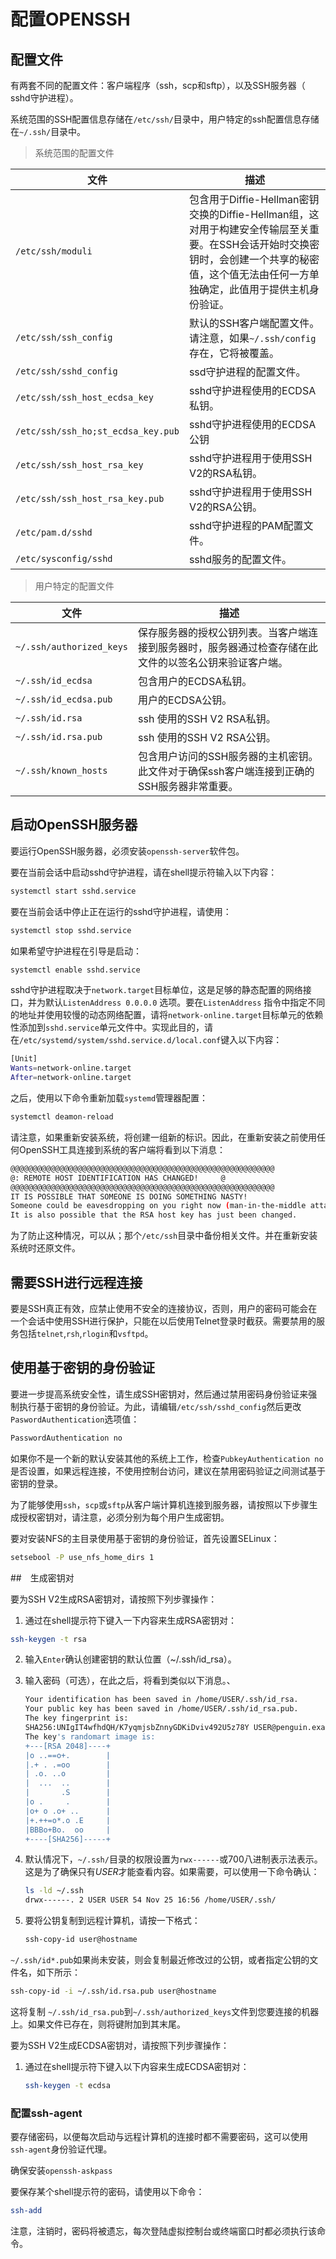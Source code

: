 # 配置OPENSSH

## 配置文件

有两套不同的配置文件：客户端程序（ssh，scp和sftp），以及SSH服务器（
sshd守护进程）。

系统范围的SSH配置信息存储在`/etc/ssh/`目录中，用户特定的ssh配置信息存储在`~/.ssh/`目录中。

> 系统范围的配置文件

| 文件                               | 描述                                                         |
| ---------------------------------- | ------------------------------------------------------------ |
| `/etc/ssh/moduli`                  | 包含用于Diffie-Hellman密钥交换的Diffie-Hellman组，这对用于构建安全传输层至关重要。在SSH会话开始时交换密钥时，会创建一个共享的秘密值，这个值无法由任何一方单独确定，此值用于提供主机身份验证。 |
| `/etc/ssh/ssh_config`              | 默认的SSH客户端配置文件。请注意，如果`~/.ssh/config`存在，它将被覆盖。 |
| `/etc/ssh/sshd_config`             | ssd守护进程的配置文件。                                      |
| `/etc/ssh/ssh_host_ecdsa_key`      | sshd守护进程使用的ECDSA私钥。                                |
| `/etc/ssh/ssh_ho;st_ecdsa_key.pub` | sshd守护进程使用的ECDSA公钥                                  |
| `/etc/ssh/ssh_host_rsa_key`        | sshd守护进程用于使用SSH V2的RSA私钥。                        |
| `/etc/ssh/ssh_host_rsa_key.pub`    | sshd守护进程用于使用SSH V2的RSA公钥。                        |
| `/etc/pam.d/sshd`                  | sshd守护进程的PAM配置文件。                                  |
| `/etc/sysconfig/sshd`              | sshd服务的配置文件。                                         |

> 用户特定的配置文件

| 文件                     | 描述                                                         |
| ------------------------ | ------------------------------------------------------------ |
| `~/.ssh/authorized_keys` | 保存服务器的授权公钥列表。当客户端连接到服务器时，服务器通过检查存储在此文件的以签名公钥来验证客户端。 |
| `~/.ssh/id_ecdsa`        | 包含用户的ECDSA私钥。                                        |
| `~/.ssh/id_ecdsa.pub`    | 用户的ECDSA公钥。                                            |
| `~/.ssh/id.rsa`          | ssh 使用的SSH V2 RSA私钥。                                   |
| `~/.ssh/id.rsa.pub`      | ssh 使用的SSH V2 RSA公钥。                                   |
| `~/.ssh/known_hosts`     | 包含用户访问的SSH服务器的主机密钥。此文件对于确保ssh客户端连接到正确的SSH服务器非常重要。 |



## 启动OpenSSH服务器

要运行OpenSSH服务器，必须安装`openssh-server`软件包。

要在当前会话中启动sshd守护进程，请在shell提示符输入以下内容：

```bash
systemctl start sshd.service
```

要在当前会话中停止正在运行的sshd守护进程，请使用：

```bash
systemctl stop sshd.service
```

如果希望守护进程在引导是启动：

```bash
systemctl enable sshd.service
```

sshd守护进程取决于`network.target`目标单位，这是足够的静态配置的网络接口，并为默认`ListenAddress 0.0.0.0` 选项。要在`ListenAddress` 指令中指定不同的地址并使用较慢的动态网络配置，请将`network-online.target`目标单元的依赖性添加到`sshd.service`单元文件中。实现此目的，请在`/etc/systemd/system/sshd.service.d/local.conf`键入以下内容：

```bash
[Unit]
Wants=network-online.target
After=network-online.target
```

之后，使用以下命令重新加载`systemd`管理器配置：

```bash
systemctl deamon-reload
```

请注意，如果重新安装系统，将创建一组新的标识。因此，在重新安装之前使用任何OpenSSH工具连接到系统的客户端将看到以下消息：

```bash
@@@@@@@@@@@@@@@@@@@@@@@@@@@@@@@@@@@@@@@@@@@@@@@@@@@@@@@@@@@
@: REMOTE HOST IDENTIFICATION HAS CHANGED!     @
@@@@@@@@@@@@@@@@@@@@@@@@@@@@@@@@@@@@@@@@@@@@@@@@@@@@@@@@@@@
IT IS POSSIBLE THAT SOMEONE IS DOING SOMETHING NASTY!
Someone could be eavesdropping on you right now (man-in-the-middle attack)!
It is also possible that the RSA host key has just been changed.
```

为了防止这种情况，可以从；那个`/etc/ssh`目录中备份相关文件。并在重新安装系统时还原文件。

## 需要SSH进行远程连接

要是SSH真正有效，应禁止使用不安全的连接协议，否则，用户的密码可能会在一个会话中使用SSH进行保护，只能在以后使用Telnet登录时截获。需要禁用的服务包括`telnet`,`rsh`,`rlogin`和`vsftpd`。



## 使用基于密钥的身份验证

要进一步提高系统安全性，请生成SSH密钥对，然后通过禁用密码身份验证来强制执行基于密钥的身份验证。为此，请编辑`/etc/ssh/sshd_config`然后更改`PaswordAuthentication`选项值：

```bash
PasswordAuthentication no
```

如果你不是一个新的默认安装其他的系统上工作，检查`PubkeyAuthentication no` 是否设置，如果远程连接，不使用控制台访问，建议在禁用密码验证之间测试基于密钥的登录。

为了能够使用`ssh`，`scp`或`sftp`从客户端计算机连接到服务器，请按照以下步骤生成授权密钥对，请注意，必须分别为每个用户生成密钥。

要对安装NFS的主目录使用基于密钥的身份验证，首先设置SELinux：

```bash
setsebool -P use_nfs_home_dirs 1
```

##　生成密钥对

要为SSH V2生成RSA密钥对，请按照下列步骤操作：

1. 通过在shell提示符下键入一下内容来生成RSA密钥对：

  ```bash
  ssh-keygen -t rsa
  ```

2. 输入`Enter`确认创建密钥的默认位置（~/.ssh/id_rsa）。

3. 输入密码（可选），在此之后，将看到类似以下消息。、

   ```bash
   Your identification has been saved in /home/USER/.ssh/id_rsa.
   Your public key has been saved in /home/USER/.ssh/id_rsa.pub.
   The key fingerprint is:
   SHA256:UNIgIT4wfhdQH/K7yqmjsbZnnyGDKiDviv492U5z78Y USER@penguin.example.com
   The key's randomart image is:
   +---[RSA 2048]----+
   |o ..==o+.        |
   |.+ . .=oo        |
   | .o. ..o         |
   |  ...  ..        |
   |       .S        |
   |o .     .        |
   |o+ o .o+ ..      |
   |+.++=o*.o .E     |
   |BBBo+Bo.  oo     |
   +----[SHA256]-----+
   ```

4. 默认情况下，`~/.ssh/`目录的权限设置为`rwx------`或700八进制表示法表示。这是为了确保只有*USER*才能查看内容。如果需要，可以使用一下命令确认：

   ```bash
   ls -ld ~/.ssh
   drwx------. 2 USER USER 54 Nov 25 16:56 /home/USER/.ssh/
   ```

5. 要将公钥复制到远程计算机，请按一下格式：

   ```bash
   ssh-copy-id user@hostname
   ```

`~/.ssh/id*.pub`如果尚未安装，则会复制最近修改过的公钥，或者指定公钥的文件名，如下所示：

```bash
ssh-copy-id -i ~/.ssh/id.rsa.pub user@hostname
```

这将复制 `~/.ssh/id_rsa.pub`到`~/.ssh/authorized_keys`文件到您要连接的机器上。如果文件已存在，则将键附加到其末尾。

要为SSH V2生成ECDSA密钥对，请按照下列步骤操作：

1. 通过在shell提示符下键入以下内容来生成ECDSA密钥对：

   ```bash
   ssh-keygen -t ecdsa
   ```



### 配置ssh-agent

要存储密码，以便每次启动与远程计算机的连接时都不需要密码，这可以使用`ssh-agent`身份验证代理。

确保安装`openssh-askpass`

要保存某个shell提示符的密码，请使用以下命令：

```bash
ssh-add
```

注意，注销时，密码将被遗忘，每次登陆虚拟控制台或终端窗口时都必须执行该命令。

